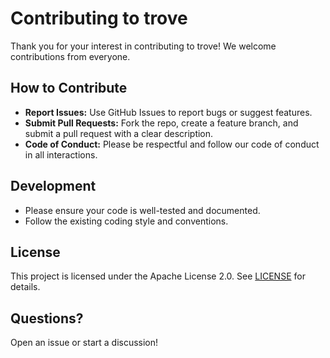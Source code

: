 # Contributing to trove

Thank you for your interest in contributing to trove! We welcome contributions from everyone.

## How to Contribute
- **Report Issues:** Use GitHub Issues to report bugs or suggest features.
- **Submit Pull Requests:** Fork the repo, create a feature branch, and submit a pull request with a clear description.
- **Code of Conduct:** Please be respectful and follow our code of conduct in all interactions.

## Development
- Please ensure your code is well-tested and documented.
- Follow the existing coding style and conventions.

## License
This project is licensed under the Apache License 2.0. See [LICENSE](LICENSE) for details.

## Questions?
Open an issue or start a discussion! 